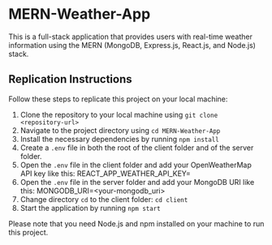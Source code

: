 # MERN-Weather-App
This is a full-stack application that provides users with real-time weather information using the MERN (MongoDB, Express.js, React.js, and Node.js) stack.

## Replication Instructions

Follow these steps to replicate this project on your local machine:

1. Clone the repository to your local machine using `git clone <repository-url>`
2. Navigate to the project directory using `cd MERN-Weather-App`
3. Install the necessary dependencies by running `npm install`
4. Create a `.env` file in both the root of the client folder and of the server folder.
5. Open the `.env` file in the client folder and add your OpenWeatherMap API key like this: REACT_APP_WEATHER_API_KEY=<your-api-key>
6. Open the `.env` file in the server folder and add your MongoDB URI like this: MONGODB_URI=<your-mongodb_uri>
7. Change directory `cd` to the client folder: `cd client`
8. Start the application by running `npm start`

Please note that you need Node.js and npm installed on your machine to run this project. 